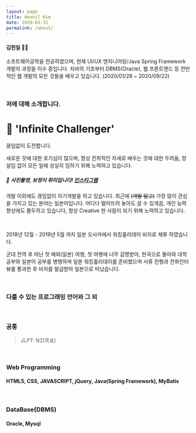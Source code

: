 ```yaml
---
layout: page
title: Heonil Kim
date: 2020-03-31
permalink: /about/
---
```


#### 김헌일 🧑‍💻 <br>

소프트웨어공학을 전공하였으며, 현재 UI/UX 엔지니어링/Java Spring Framework 개발자 과정을 이수 중입니다. 자바의 기초부터 DBMS(Oracle), 웹 프론트엔드 등 전반적인 웹 개발의 모든 것들을 배우고 있습니다. (2020/01/28 ~ 2020/09/22)

<br>

### 저에 대해 소개합니다.

<h1>🚀 'Infinite Challenger'</h1>
<p>끊임없이 도전합니다.</p>

새로운 것에 대한 호기심이 많으며, 항상 진취적인 자세로 배우는 것에 대한 두려움, 망설임 없이 모든 일에 성실히 임하기 위해 노력하고 있습니다. <br>

##### 📸 사진촬영, 보정이 취미입니다! <a href="https://instagram.com/he0nil" target='_blank'>인스타그램</a>

개발 이외에도 끊임없이 자기개발을 하고 있습니다. 최근에 ~~(개발 말고)~~ 가장 많이 관심을 가지고 있는 분야는 일본어입니다. 어디다 떨어뜨려 놓아도 살 수 있게끔, 개인 능력 향상에도 몰두하고 있습니다, 항상 Creative 한 사람이 되기 위해 노력하고 있습니다.

<br>

<p>2018년 12월 - 2019년 5월 까지 일본 오사카에서 워킹홀리데이 비자로 체류 하였습니다. </p>

군대 전역 후 떠난 첫 해외(일본) 여행, 첫 여행에 너무 감명받아, 한국으로 돌아와 대학 공부와 일본어 공부를 병행하며 일본 워킹홀리데이를 준비했으며 서류 전형과 전화인터뷰를 통과한 후 비자를 발급받아 일본으로 떠났습니다.

<br>

### 다룰 수 있는 프로그래밍 언어와 그 외
<br>

<h3>공통</h3>

> JLPT: N2(목표)

<br>

<h3>Web Programming</h3>
<p><h4>HTML5, CSS, JAVASCRIPT, jQuery, Java(Spring Framework), MyBatis</h4></p>

<br>

<h3>DataBase(DBMS)</h3>
<p><h4>Oracle, Mysql</h4></p>

<br><br>